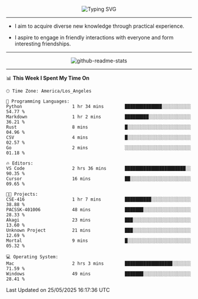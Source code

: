 <p align="center">
  <img src="https://readme-typing-svg.demolab.com?font=Fira+Code&weight=500&size=32&duration=2500&pause=1600&center=true&vCenter=true&random=false&width=1024&height=64&lines=Hi+there+%F0%9F%91%8B;I'm+delighted+you+could+make+it+here+%F0%9F%8E%89;I'm+Harry%2C+a+college+student+still+finding+my+way" alt="Typing SVG" />
</p>


---


- I aim to acquire diverse new knowledge through practical experience.

- I aspire to engage in friendly interactions with everyone and form interesting friendships.


---


<p align="center">
  <img src="https://github-readme-stats.vercel.app/api?username=Harry-Jing&show_icons=true" alt="github-readme-stats"/>
</p>


---

<!--START_SECTION:waka-->
📊 **This Week I Spent My Time On** 

```text
🕑︎ Time Zone: America/Los_Angeles

💬 Programming Languages: 
Python                   1 hr 34 mins        ██████████████░░░░░░░░░░░   54.77 % 
Markdown                 1 hr 2 mins         █████████░░░░░░░░░░░░░░░░   36.21 % 
Rust                     8 mins              █░░░░░░░░░░░░░░░░░░░░░░░░   04.96 % 
CSV                      4 mins              █░░░░░░░░░░░░░░░░░░░░░░░░   02.57 % 
Go                       2 mins              ░░░░░░░░░░░░░░░░░░░░░░░░░   01.18 % 

🔥 Editors: 
VS Code                  2 hrs 36 mins       ███████████████████████░░   90.35 % 
Cursor                   16 mins             ██░░░░░░░░░░░░░░░░░░░░░░░   09.65 % 

🐱‍💻 Projects: 
CSE-416                  1 hr 7 mins         ██████████░░░░░░░░░░░░░░░   38.88 % 
PACSSK-401006            48 mins             ███████░░░░░░░░░░░░░░░░░░   28.33 % 
Akagi                    23 mins             ███░░░░░░░░░░░░░░░░░░░░░░   13.60 % 
Unknown Project          21 mins             ███░░░░░░░░░░░░░░░░░░░░░░   12.69 % 
Mortal                   9 mins              █░░░░░░░░░░░░░░░░░░░░░░░░   05.32 % 

💻 Operating System: 
Mac                      2 hrs 3 mins        ██████████████████░░░░░░░   71.59 % 
Windows                  49 mins             ███████░░░░░░░░░░░░░░░░░░   28.41 % 
```


 Last Updated on 25/05/2025 16:17:36 UTC
<!--END_SECTION:waka-->
